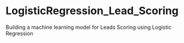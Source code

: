 # LogisticRegression_Lead_Scoring
Building a machine learning model for Leads Scoring using Logistic Regression
